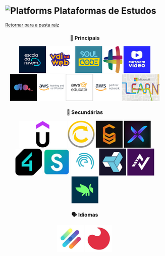 <!-- # Plataformas -->
# <img src="https://raw.githubusercontent.com/Tarikul-Islam-Anik/Animated-Fluent-Emojis/master/Emojis/Hand%20gestures/Brain.png" alt="Platforms" width="45px"> Plataformas de Estudos
[Retornar para a pasta raiz](../)


<div align="center">
    <h3 style="text-align: center;">📌 Principais</h3>
    <div align="center">
        <img alt="edn" src="./img/edn.png" style="height:85px; width:auto;"/>
        <img alt="vnw" src="./img/vnw.jpeg" style="height:85px; width:auto;"/>
        <img alt="sca" src="./img/sca.jpeg" style="height:85px; width:auto;"/>
        <img alt="hashtag" src="./img/hashtag.png" style="height:85px; width:auto;"/>
        <img alt="cev" src="./img/cev.jpeg"style="height:85px; width:auto;"/>
        <img alt="dio" src="./img/dio.jpeg"style="height:85px; width:auto;"/>
        <img alt="aws_skill_builder" src="./img/aws_skill_builder.png"style="height:85px; width:auto;"/>
        <img alt="aws_educate" src="./img/aws_educate.jpg"style="height:85px; width:auto;"/>
        <img alt="aws_partner" src="./img/apn.png"style="height:85px; width:auto;"/>
        <img alt="msft_learn" src="./img/msft_learn.jpg" style="height:85px; width:auto;"/>
    </div>
</div>

<div align="center">
    <h3 style="text-align: center;">📎 Secundárias</h3>
    <div align="center">
        <img alt="udemy" src="./img/udemy2.png" style="height:85px; width:auto;"/>
        <img alt="full_cycle" src="./img/full_cycle.jpg" style="height:85px; width:auto;"/>
        <img alt="cloud_treinamentos" src="./img/cloud_treinamentos.jpg" style="height:85px; width:auto;"/>
        <img alt="xperiun" src="./img/xperiun.jpeg" style="height:85px; width:auto;"/>
        <img alt="4linux" src="./img/4.linux.png" style="height:85px; width:auto;"/>
        <img alt="simplifica_treinamentos" src="./img/simplifica_treinamentos.png" style="height:85px; width:auto;"/>
        <img alt="empowerdata" src="./img/empowerdata.jpg" style="height:85px; width:auto;"/>
        <img alt="cubo_tres" src="./img/cubo_tres.jpeg" style="height:85px; width:auto;"/>
        <img alt="atlantico_avanti" src="./img/avanti.jpeg" style="height:85px; width:auto;"/>
        <img alt="grasshoper" src="./img/grasshoper.png" style="height:85px; width:auto;"/>
    </div>
</div>

<div align="center">
    <h3 style="text-align: center;">🗣️ Idiomas</h3>
    <div align="center">
        <img alt="lingopass" src="./img/language/lingopass.jpeg" style="height:85px; width:auto;"/>
        <img alt="acbeu" src="./img/language/acbeu.jpeg" style="height:85px; width:auto;"/>
    </div>
</div>
